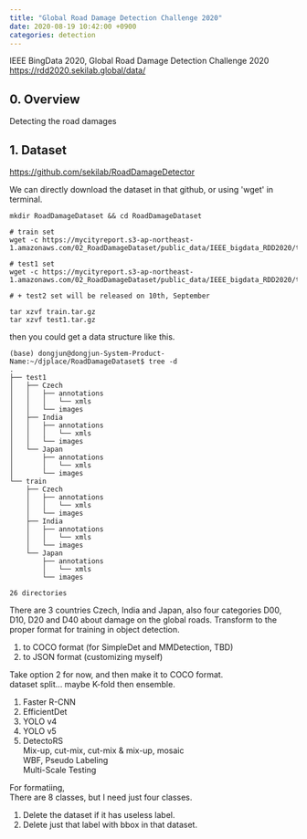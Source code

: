 ```yaml
---
title: "Global Road Damage Detection Challenge 2020"
date: 2020-08-19 10:42:00 +0900
categories: detection
---
```


IEEE BingData 2020, Global Road Damage Detection Challenge 2020    
<https://rdd2020.sekilab.global/data/>

## 0. Overview
Detecting the road damages    

## 1. Dataset
<https://github.com/sekilab/RoadDamageDetector>

We can directly download the dataset in that github, or using 'wget' in terminal.
```
mkdir RoadDamageDataset && cd RoadDamageDataset

# train set
wget -c https://mycityreport.s3-ap-northeast-1.amazonaws.com/02_RoadDamageDataset/public_data/IEEE_bigdata_RDD2020/train.tar.gz

# test1 set
wget -c https://mycityreport.s3-ap-northeast-1.amazonaws.com/02_RoadDamageDataset/public_data/IEEE_bigdata_RDD2020/test1.tar.gz

# + test2 set will be released on 10th, September

tar xzvf train.tar.gz
tar xzvf test1.tar.gz
```

then you could get a data structure like this.
```
(base) dongjun@dongjun-System-Product-Name:~/djplace/RoadDamageDataset$ tree -d
.
├── test1
│   ├── Czech
│   │   ├── annotations
│   │   │   └── xmls
│   │   └── images
│   ├── India
│   │   ├── annotations
│   │   │   └── xmls
│   │   └── images
│   └── Japan
│       ├── annotations
│       │   └── xmls
│       └── images
└── train
    ├── Czech
    │   ├── annotations
    │   │   └── xmls
    │   └── images
    ├── India
    │   ├── annotations
    │   │   └── xmls
    │   └── images
    └── Japan
        ├── annotations
        │   └── xmls
        └── images

26 directories

```

There are 3 countries Czech, India and Japan, also four categories D00, D10, D20 and D40 about damage on the global roads.
Transform to the proper format for training in object detection.    
1. to COCO format (for SimpleDet and MMDetection, TBD)    
2. to JSON format (customizing myself)    


Take option 2 for now, and then make it to COCO format.    
dataset split... maybe K-fold then ensemble.    
1. Faster R-CNN    
2. EfficientDet    
3. YOLO v4    
4. YOLO v5    
5. DetectoRS    
Mix-up, cut-mix, cut-mix & mix-up, mosaic    
WBF, Pseudo Labeling    
Multi-Scale Testing    


For formatiing,    
There are 8 classes, but I need just four classes.    
1. Delete the dataset if it has useless label.    
2. Delete just that label with bbox in that dataset.    
